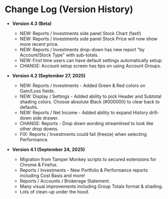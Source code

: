 # Change Log (Version History)

* **Version 4.3 (Beta)**
     - NEW: Reports / Investments side panel Stock Chart (fast!)
     - NEW: Reports / Investments side panel Stock Price will now show more recent price.
     - NEW: Reports / Investments drop-down has new report "by Account/Stock Type" with sub-totals.
     - NEW: First time users can have default settings automatically setup.
     - CHANGE: Account setup screen has tips on using Account Groups.

* **Version 4.2 (September 27, 2025)**
     - NEW: Reports / Investments - Added Green & Red colors on Gain/Loss fields.
     - NEW: Display / Settings - Added ability to pick Header and Subtotal shading colors.  Choose absolute Black (#000000) to clear back to defaults.
     - NEW: Reports / Net Income - Added ability to expand History drill-down side drawer.
     - CHANGE: Reports - Drop down wording streamlined to look like other drop downs.
     - FIX: Reports / Investments could fail (freeze) when selecting Performance.
     
 
* **Version 4.1 (September 24, 2025)**
     - Migration from Tamper Monkey scripts to secured extensions for Chrome & Firefox.
     - Reports / Investments - New Portfolio & Performance reports including Cost Basis and more!
     - Reports / Accounts / Brokerage Statement.
     - Many visual improvements including Group Totals format & shading.
     - Lots of clean-up under the hood.
 
       

